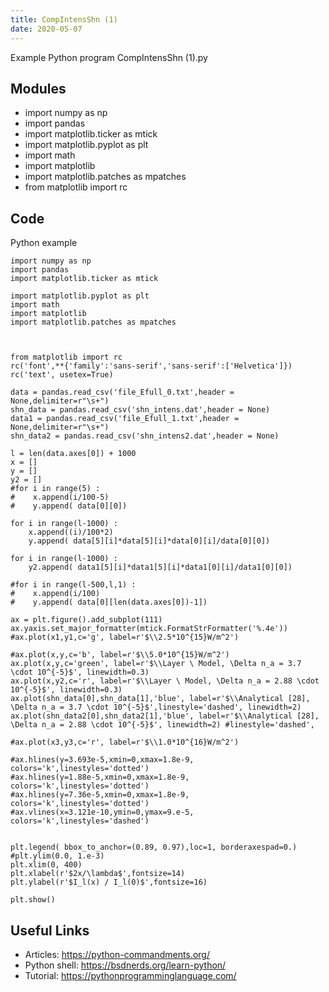 ```yaml
---
title: CompIntensShn (1)
date: 2020-05-07
---
```

Example Python program CompIntensShn (1).py

## Modules

* import numpy as np
* import pandas
* import matplotlib.ticker as mtick
* import matplotlib.pyplot as plt
* import math
* import matplotlib
* import matplotlib.patches as mpatches
* from matplotlib import rc

## Code

Python example

    import numpy as np
    import pandas
    import matplotlib.ticker as mtick
    
    import matplotlib.pyplot as plt
    import math
    import matplotlib
    import matplotlib.patches as mpatches
    
    
    
    from matplotlib import rc
    rc('font',**{'family':'sans-serif','sans-serif':['Helvetica']})
    rc('text', usetex=True)
    
    data = pandas.read_csv('file_Efull_0.txt',header = None,delimiter=r"\s+")
    shn_data = pandas.read_csv('shn_intens.dat',header = None)
    data1 = pandas.read_csv('file_Efull_1.txt',header = None,delimiter=r"\s+")
    shn_data2 = pandas.read_csv('shn_intens2.dat',header = None)
    
    l = len(data.axes[0]) + 1000
    x = []
    y = []
    y2 = []
    #for i in range(5) :
    #    x.append(i/100-5)
    #    y.append( data[0][0])
    
    for i in range(l-1000) :
        x.append((i)/100*2)
        y.append( data[5][i]*data[5][i]*data[0][i]/data[0][0])
    
    for i in range(l-1000) :
        y2.append( data1[5][i]*data1[5][i]*data1[0][i]/data1[0][0])
    
    #for i in range(l-500,l,1) :
    #    x.append(i/100)
    #    y.append( data[0][len(data.axes[0])-1])
    
    ax = plt.figure().add_subplot(111)
    ax.yaxis.set_major_formatter(mtick.FormatStrFormatter('%.4e'))
    #ax.plot(x1,y1,c='g', label=r'$\\2.5*10^{15}W/m^2')
    
    #ax.plot(x,y,c='b', label=r'$\\5.0*10^{15}W/m^2')
    ax.plot(x,y,c='green', label=r'$\\Layer \ Model, \Delta n_a = 3.7 \cdot 10^{-5}$', linewidth=0.3)
    ax.plot(x,y2,c='r', label=r'$\\Layer \ Model, \Delta n_a = 2.88 \cdot 10^{-5}$', linewidth=0.3)
    ax.plot(shn_data[0],shn_data[1],'blue', label=r'$\\Analytical [28], \Delta n_a = 3.7 \cdot 10^{-5}$',linestyle='dashed', linewidth=2)
    ax.plot(shn_data2[0],shn_data2[1],'blue', label=r'$\\Analytical [28], \Delta n_a = 2.88 \cdot 10^{-5}$', linewidth=2) #linestyle='dashed',
    
    #ax.plot(x3,y3,c='r', label=r'$\\1.0*10^{16}W/m^2')
    
    #ax.hlines(y=3.693e-5,xmin=0,xmax=1.8e-9, colors='k',linestyles='dotted')
    #ax.hlines(y=1.88e-5,xmin=0,xmax=1.8e-9, colors='k',linestyles='dotted')
    #ax.hlines(y=7.36e-5,xmin=0,xmax=1.8e-9, colors='k',linestyles='dotted')
    #ax.vlines(x=3.121e-10,ymin=0,ymax=9.e-5, colors='k',linestyles='dashed')
    
    
    plt.legend( bbox_to_anchor=(0.89, 0.97),loc=1, borderaxespad=0.)
    #plt.ylim(0.0, 1.e-3)
    plt.xlim(0, 400)
    plt.xlabel(r'$2x/\lambda$',fontsize=14)
    plt.ylabel(r'$I_l(x) / I_l(0)$',fontsize=16)
    
    plt.show()

## Useful Links

- Articles: https://python-commandments.org/
- Python shell: https://bsdnerds.org/learn-python/
- Tutorial: https://pythonprogramminglanguage.com/
